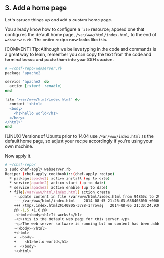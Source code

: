 ## 3. Add a home page

Let's spruce things up and add a custom home page.

You already know how to configure a `file` resource; append one that configures the default home page, <code class="file-path">/var/www/html/index.html</code>, to the end of <code class="file-path">webserver.rb</code>. The entire recipe now looks like this.

[COMMENT] Tip: Although we believe typing in the code and commands is a great way to learn, remember you can copy the text from the code and terminal boxes and paste them into your SSH session.

```ruby
# ~/chef-repo/webserver.rb
package 'apache2'

service 'apache2' do
  action [:start, :enable]
end

file '/var/www/html/index.html' do
  content '<html>
  <body>
    <h1>hello world</h1>
  </body>
</html>'
end
```

[LINUX] Versions of Ubuntu prior to 14.04 use <code class="file-path">/var/www/index.html</code> as the default home page, so adjust your recipe accordingly if you're using your own machine.

Now apply it.

```bash
# ~/chef-repo/
$ sudo chef-apply webserver.rb
Recipe: (chef-apply cookbook)::(chef-apply recipe)
  * package[apache2] action install (up to date)
  * service[apache2] action start (up to date)
  * service[apache2] action enable (up to date)
  * file[/var/www/html/index.html] action create
    - update content in file /var/www/html/index.html from 94850c to 2914aa
    --- /var/www/html/index.html	2014-08-05 21:26:03.638403000 +0000
    +++ /tmp/.index.html20140805-3788-1rrovsq	2014-08-05 21:30:24.930403000 +0000
    @@ -1,5 +1,6 @@
    -<html><body><h1>It works!</h1>
    -<p>This is the default web page for this server.</p>
    -<p>The web server software is running but no content has been added, yet.</p>
    -</body></html>
    +<html>
    +  <body>
    +    <h1>hello world</h1>
    +  </body>
    +</html>
```
